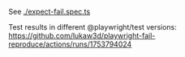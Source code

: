 See [./expect-fail.spec.ts](./expect-fail.spec.ts)

Test results in different @playwright/test versions: https://github.com/lukaw3d/playwright-fail-reproduce/actions/runs/1753794024
